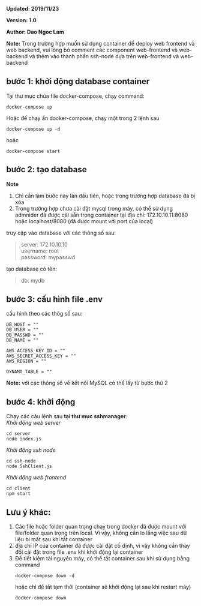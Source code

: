 **Updated: 2019/11/23**

**Version: 1.0**

**Author: Dao Ngoc Lam**

**Note:** Trong trường hợp muốn sử dụng container để deploy web frontend và web backend, vui lòng bỏ comment các component web-frontend và web-backend và thêm vào thành phần ssh-node dựa trên web-frontend và web-backend


## bước 1: khởi động database container 
Tại thư mục chứa file docker-compose, chạy command:

```
docker-compose up
```

Hoặc để chạy ẩn docker-compose, chạy một trong 2 lệnh sau

```
docker-compose up -d 
```
hoặc <br/>
```
docker-compose start
```

## bước 2: tạo database

**Note**<br/>
1. Chỉ cần làm bước này lần đầu tiên, hoặc trong trường hợp database đã bị xóa <br/>
2. Trong trường hợp chưa cài đặt mysql trong máy, có thể sử dụng admnider đã được cài sẵn trong container tại địa chỉ: 172.10.10.11:8080 hoặc localhost/8080 (đã được mount với port của local) <br/>

truy cập vào database với các thông số sau:
> server: 172.10.10.10 <br/>
> username: root <br/>
> password: mypasswd <br/>

tạo database có tên:

> db: mydb <br/>

## bước 3: cấu hình file .env
cấu hình theo các thôg số sau: 
```
DB_HOST = ""
DB_USER = ""
DB_PASSWD = ""
DB_NAME = ""

AWS_ACCESS_KEY_ID = ""
AWS_SECRET_ACCESS_KEY = ""
AWS_REGION = ""

DYNAMO_TABLE = ""
```

**Note:** với các thông số về kết nối MySQL có thể lấy từ bước thứ 2

## bước 4: khởi động
Chạy các câu lệnh sau **tại thư mục sshmanager**: <br/>
*Khởi động web server*
```
cd server
node index.js
```
*Khởi động ssh node*
```
cd ssh-node
node SshClient.js
```
*Khởi động web frontend*
```
cd client
npm start
```

## Lưu ý khác:
1. Các file hoặc folder quan trọng chạy trong docker đã được mount với file/folder quan trọng trên local. Vì vậy, không cần lo lắng việc sau dữ liệu bị mất sau khi tắt container <br/>
2. địa chỉ IP của container đã được cài đặt cố định, vì vậy không cần thay đổi cài đặt trong file .env khi khởi động lại container <br/>
3. Để tiết kiệm tài nguyên máy, có thể tắt container sau khi sử dụng bằng command <br/>
    ```
    docker-compose down -d
    ```
    hoặc chỉ để tắt tạm thời (container sẽ khởi động lại sau khi restart máy) <br/>
    ```
    docker-compose down
    ```
